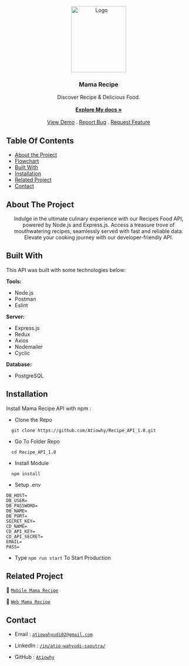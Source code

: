<br/>
<p align="center">
  <a href="https://github.com/ariffebri22/RecipeAPIV2.2">
    <img src="https://i.postimg.cc/JnsbMGwj/mamarecipe-logo.png" alt="Logo" width="150" height="180">
  </a>

  <h3 align="center">Mama Recipe</h3>

  <p align="center">
    Discover Recipe & Delicious Food.
    <br/>
    <br/>
    <a href="https://github.com/Atiowhy/Recipe_API_1.0"><strong>Explore My docs »</strong></a>
    <br/>
    <br/>
    <a href="https://github.com/Atiowhy/Recipe_API_1.0">View Demo</a>
    .
    <a href="https://github.com/Atiowhy/Recipe_API_1.0/issues">Report Bug</a>
    .
    <a href="https://github.com/Atiowhy/Recipe_API_1.0/issues">Request Feature</a>
  </p>
</p>

## Table Of Contents

- [About the Project](#about-the-project)
- [Flowchart](#flowchart-recipe-api)
- [Built With](#built-with)
- [Installation](#installation)
- [Related Project](#related-project)
- [Contact](#contact)

## About The Project

<p align="center">
  Indulge in the ultimate culinary experience with our Recipes Food API, powered by Node.js and Express.js. Access a treasure trove of mouthwatering recipes, seamlessly served with fast and reliable data. Elevate your cooking journey with our developer-friendly API.
</p>

## Built With

This API was built with some technologies below:

**Tools:**

- Node.js
- Postman
- Eslint

**Server:**

- Express.js
- Redux
- Axios
- Nodemailer
- Cyclic

**Database:**

- PostgreSQL

## Installation

Install Mama Recipe API with npm :

- Clone the Repo

```
  git clone https://github.com/Atiowhy/Recipe_API_1.0.git
```

- Go To Folder Repo

```
  cd Recipe_API_1.0
```

- Install Module

```
  npm install
```

- Setup .env

```
DB_HOST=
DB_USER=
DB_PASSWORD=
DB_NAME=
DB_PORT=
SECRET_KEY=
CD_NAME=
CD_API_KEY=
CD_API_SECRET=
EMAIL=
PASS=
```

- Type `npm run start` To Start Production

## Related Project

:rocket: [`Mobile Mama Recipe`](https://github.com/Atiowhy/Recipe_Mobile_1.0)

:rocket: [`Web Mama Recipe`](https://github.com/Atiowhy/Recipe_Web_1.0)

<!-- :rocket: [`Install Mama Recipe Mobile APK`](https://drive.google.com/drive/folders/1Z31nBEuJ2Tj0zEAMYCUsL7hJyQfuGmIy) -->

## Contact

- Email : [`atiowahyudi02@gmail.com`](mailto:atiowahyudi02@gmail.com)

- LinkedIn : [`/in/atio-wahyudi-saputra/`](https://www.linkedin.com/in/atio-wahyudi-saputra/)

- GitHub : [`Atiowhy`](https://github.com/Atiowhy)
